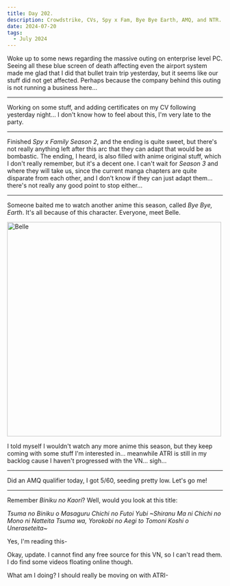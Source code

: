 ```yaml
---
title: Day 202.
description: Crowdstrike, CVs, Spy x Fam, Bye Bye Earth, AMQ, and NTR.
date: 2024-07-20
tags: 
  - July 2024
---
```


Woke up to some news regarding the massive outing on enterprise level PC. Seeing all these blue screen of death affecting even the airport system made me glad that I did that bullet train trip yesterday, but it seems like our stuff did not get affected. Perhaps because the company behind this outing is not running a business here...

-----

Working on some stuff, and adding certificates on my CV following yesterday night... I don't know how to feel about this, I'm very late to the party.

-----

Finished *Spy x Family Season 2*, and the ending is quite sweet, but there's not really anything left after this arc that they can adapt that would be as bombastic. The ending, I heard, is also filled with anime original stuff, which I don't really remember, but it's a decent one. I can't wait for *Season 3* and where they will take us, since the current manga chapters are quite disparate from each other, and I don't know if they can just adapt them... there's not really any good point to stop either...

-----

Someone baited me to watch another anime this season, called *Bye Bye, Earth*. It's all because of this character. Everyone, meet Belle.

<a href="https://imgur.com/bkteuBE"><img src="https://i.imgur.com/bkteuBE.png" title="Belle" width="500px" alt="Belle"/></a>

I told myself I wouldn't watch any more anime this season, but they keep coming with some stuff I'm interested in... meanwhile ATRI is still in my backlog cause I haven't progressed with the VN... sigh...

-----

Did an AMQ qualifier today, I got 5/60, seeding pretty low. Let's go me!

-----

Remember *Biniku no Kaori*? Well, would you look at this title:

*Tsuma no Biniku o Masaguru Chichi no Futoi Yubi ~Shiranu Ma ni Chichi no Mono ni Natteita Tsuma wa, Yorokobi no Aegi to Tomoni Koshi o Uneraseteita~*

Yes, I'm reading this-

Okay, update. I cannot find any free source for this VN, so I can't read them. I do find some videos floating online though.

What am I doing? I should really be moving on with ATRI-